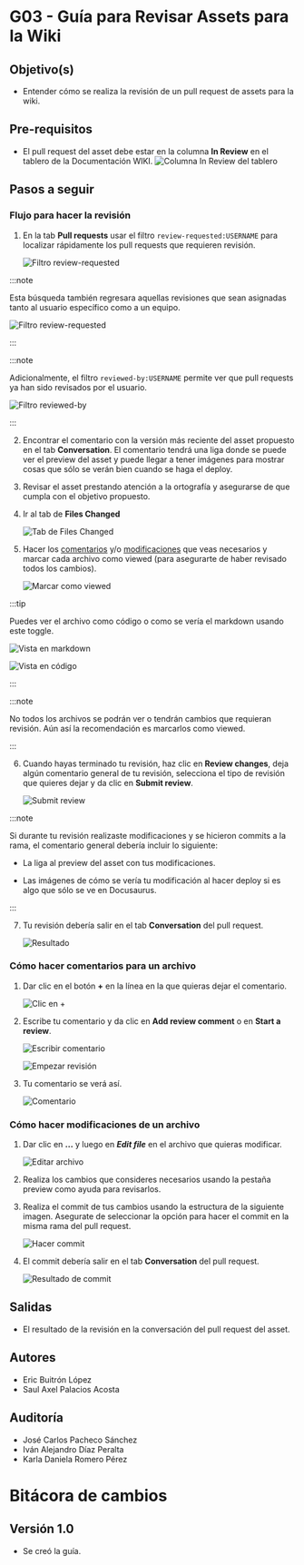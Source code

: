 # G03 - Guía para Revisar Assets para la Wiki

## Objetivo(s)

- Entender cómo se realiza la revisión de un pull request de assets para la wiki.

## Pre-requisitos

- El pull request del asset debe estar en la columna **In Review** en el tablero de la Documentación WIKI.
  ![Columna In Review del tablero](../../static/img/guias/G03/in-review-column.png)

## Pasos a seguir

### Flujo para hacer la revisión

1. En la tab **Pull requests** usar el filtro `review-requested:USERNAME` para localizar rápidamente los pull requests que requieren revisión.

   ![Filtro review-requested](../../static/img/guias/G03/search-review-requested.png)

:::note

Esta búsqueda también regresara aquellas revisiones que sean asignadas tanto al usuario específico como a un equipo.

![Filtro review-requested](../../static/img/guias/G03/reviewers.png)

:::

:::note

Adicionalmente, el filtro `reviewed-by:USERNAME` permite ver que pull requests ya han sido revisados por el usuario.

![Filtro reviewed-by](../../static/img/guias/G03/search-reviewed-by.png)

:::

2. Encontrar el comentario con la versión más reciente del asset propuesto en el tab **Conversation**. El comentario tendrá una liga donde se puede ver el preview del asset y puede llegar a tener imágenes para mostrar cosas que sólo se verán bien cuando se haga el deploy.

3. Revisar el asset prestando atención a la ortografía y asegurarse de que cumpla con el objetivo propuesto.

4. Ir al tab de **Files Changed**

   ![Tab de Files Changed](../../static/img/guias/G03/files-changed.png)

5. Hacer los [comentarios](#cómo-hacer-comentarios-para-un-archivo) y/o [modificaciones](#cómo-hacer-modificaciones-de-un-archivo) que veas necesarios y marcar cada archivo como viewed (para asegurarte de haber revisado todos los cambios).

   ![Marcar como viewed](../../static/img/guias/G03/mark-viewed.png)

:::tip

Puedes ver el archivo como código o como se vería el markdown usando este toggle.

![Vista en markdown](../../static/img/guias/G03/markdown-toggle.png)

![Vista en código](../../static/img/guias/G03/markdown-toggle-2.png)

:::

:::note

No todos los archivos se podrán ver o tendrán cambios que requieran revisión. Aún así la recomendación es marcarlos como viewed.

:::

6. Cuando hayas terminado tu revisión, haz clic en **Review changes**, deja algún comentario general de tu revisión, selecciona el tipo de revisión que quieres dejar y da clic en **Submit review**.

   ![Submit review](../../static/img/guias/G03/submit-review.png)

:::note

Si durante tu revisión realizaste modificaciones y se hicieron commits a la rama, el comentario general debería incluir lo siguiente:

- La liga al preview del asset con tus modificaciones.

- Las imágenes de cómo se vería tu modificación al hacer deploy si es algo que sólo se ve en Docusaurus.

:::

7. Tu revisión debería salir en el tab **Conversation** del pull request.

   ![Resultado](../../static/img/guias/G03/final-result.png)

### Cómo hacer comentarios para un archivo

1. Dar clic en el botón **+** en la línea en la que quieras dejar el comentario.

   ![Clic en +](../../static/img/guias/G03/inline-comment.png)

2. Escribe tu comentario y da clic en **Add review comment** o en **Start a review**.

   ![Escribir comentario](../../static/img/guias/G03/add-comment.png)

   ![Empezar revisión](../../static/img/guias/G03/start-review.png)

3. Tu comentario se verá así.

   ![Comentario](../../static/img/guias/G03/comment-saved.png)

### Cómo hacer modificaciones de un archivo

1. Dar clic en **...** y luego en **_Edit file_** en el archivo que quieras modificar.

   ![Editar archivo](../../static/img/guias/G03/edit-file.png)

2. Realiza los cambios que consideres necesarios usando la pestaña preview como ayuda para revisarlos.

3. Realiza el commit de tus cambios usando la estructura de la siguiente imagen. Asegurate de seleccionar la opción para hacer el commit en la misma rama del pull request.

   ![Hacer commit](../../static/img/guias/G03/commit-changes.png)

4. El commit debería salir en el tab **Conversation** del pull request.

   ![Resultado de commit](../../static/img/guias/G03/commit-history.png)

## Salidas

- El resultado de la revisión en la conversación del pull request del asset.

## Autores

- Eric Buitrón López
- Saul Axel Palacios Acosta

## Auditoría

- José Carlos Pacheco Sánchez
- Iván Alejandro Díaz Peralta
- Karla Daniela Romero Pérez

# Bitácora de cambios

## Versión 1.0
  - Se creó la guía.
